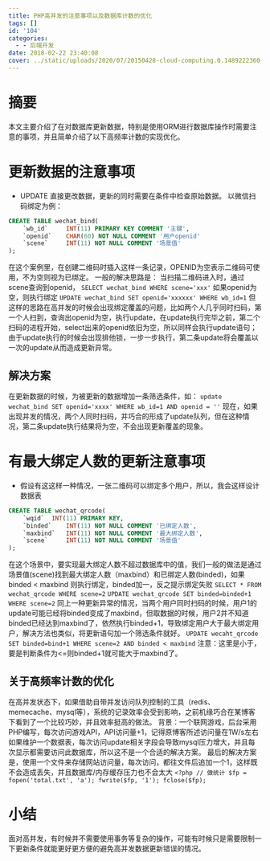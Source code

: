 ```yaml
---
title: PHP高并发的注意事项以及数据库计数的优化
tags: []
id: '104'
categories:
  - - 后端开发
date: 2018-02-22 23:40:08
cover: ../static/uploads/2020/07/20150428-cloud-computing.0.1489222360-1200x661.jpg
---
```




# 摘要

本文主要介绍了在对数据库更新数据，特别是使用ORM进行数据库操作时需要注意的事项，并且简单介绍了以下高频率计数的实现优化。

# 更新数据的注意事项

*   UPDATE 直接更改数据，更新的同时需要在条件中检查原始数据。 以微信扫码绑定为例：

```sql
CREATE TABLE wechat_bind(
    `wb_id`     INT(11) PRIMARY KEY COMMENT '主键',
    `openid`    CHAR(60) NOT NULL COMMENT '用户openid'
    `scene`     INT(11) NOT NULL COMMENT '场景值'
);
```

在这个案例里，在创建二维码时插入这样一条记录，OPENID为空表示二维码可使用，不为空则视为已绑定。 一般的解决思路是： 当扫描二维码进入时，通过scene查询到openid， `SELECT wechat_bind WHERE scene='xxx'` 如果openid为空，则执行绑定 `UPDATE wechat_bind SET openid='xxxxxx' WHERE wb_id=1` 但这样的思路在高并发的时候会出现绑定覆盖的问题，比如两个人几乎同时扫码，第一个人扫到，查询出openid为空，执行update，在update执行完毕之前，第二个扫码的进程开始，select出来的openid依旧为空，所以同样会执行update语句；由于update执行的时候会出现排他锁，一步一步执行，第二条update将会覆盖以一次的update从而造成更新异常。

## 解决方案

在更新数据的时候，为被更新的数据增加一条筛选条件，如： `update wechat_bind SET openid='xxxx' WHERE wb_id=1 AND openid = ''` 现在，如果出现并发的情况，两个人同时扫码，并巧合的形成了update队列，但在这种情况，第二条update执行结果将为空，不会出现更新覆盖的现象。

# 有最大绑定人数的更新注意事项

*   假设有这这样一种情况，一张二维码可以绑定多个用户，所以，我会这样设计数据表

```sql
CREATE TABLE wechat_qrcode(
    `wqid`  INT(11) PRIMARY KEY,
    `binded`    INT(11) NOT NULL COMMENT '已绑定人数',
    `maxbind`   INT(11) NOT NULL COMMENT '最大绑定人数',
    `scene`     INT(11) NOT NULL COMMENT '场景值'
);
```

在这个场景中，要实现最大绑定人数不超过数据库中的值，我们一般的做法是通过场景值(scene)找到最大绑定人数（maxbind）和已绑定人数(binded)，如果binded < maxbind 则执行绑定，binded加一，反之提示绑定失败 `SELECT * FROM wechat_qrcode WHERE scene=2` `UPDATE wechat_qrcode SET binded=binded+1 WHERE scene=2` 同上一种更新异常的情况，当两个用户同时扫码的时候，用户1的update可能已经将binded变成了maxbind，但取数据的时候，用户2并不知道binded已经达到maxbind了，依然执行binded+1，导致绑定用户大于最大绑定用户，解决方法也类似，将更新语句加一个筛选条件就好。 `UPDATE wecaht_qrcode SET binded=bind+1 WHERE scene=2 AND binded < maxbind` 注意：这里是小于，要是判断条件为<=则binded+1就可能大于maxbind了。

## 关于高频率计数的优化

在高并发状态下，如果借助自带并发访问队列控制的工具（redis、memecache、mysql等），系统的记录效率会受到影响，之前机缘巧合在某博客下看到了一个比较巧妙，并且效率挺高的做法。 背景：一个联网游戏，后台采用PHP编写，每次访问游戏API，API访问量+1，记得原博客所述访问量在1W/s左右 如果维护一个数据表，每次访问update相关字段会导致mysql压力增大，并且每次显示都需要访问此数据库，所以这不是一个合适的解决方案。 最后的解决方案是，使用一个文件来存储网站访问量，每次访问，都往文件后追加一个1，这样既不会造成丢失，并且数据库/内存缓存压力也不会太大 `<?php // 做统计 $fp = fopen('total.txt', 'a'); fwrite($fp, '1'); fclose($fp);`

# 小结

面对高并发，有时候并不需要使用事务等复杂的操作，可能有时候只是需要限制一下更新条件就能更好更方便的避免高并发数据更新错误的情况。